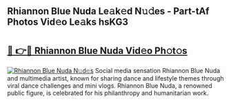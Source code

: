 ## Rhiannon Blue Nuda Le𝚊k𝚎d N𝚞𝚍es - Part-tAf Photos Vid𝚎o Le𝚊ks hsKG3

# <h2><a href="http://fbbaty.evod.top/?m=Rhiannon+Blue+Nuda">🔗 👉🔴 Rhiannon Blue Nuda Vid𝚎o Ph𝚘t𝚘s</a></h2>

[![Rhiannon Blue Nuda N𝚞d𝚎s](https://i.imgur.com/8V9OHl7.gif)](http://fbbaty.evod.top/?m=Rhiannon+Blue+Nuda)
Social media sensation Rhiannon Blue Nuda and multimedia artist, known for sharing dance and lifestyle themes through viral dance challenges and mini vlogs. Rhiannon Blue Nuda, a renowned public figure, is celebrated for his philanthropy and humanitarian work. 

